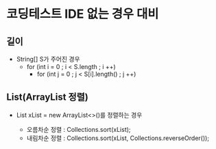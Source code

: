 # 코딩테스트 IDE 없는 경우 대비

## 길이

- String[] S가 주어진 경우
  - for (int i = 0 ; i < S.length ; i ++)
    - for (int j = 0 ; j < S\[i].length() ; j ++)

## List(ArrayList 정렬)

- List<Integer> xList = new ArrayList<>()를 정렬하는 경우
  - 오름차순 정렬 : Collections.sort(xList);
  - 내림차순 정렬 : Collections.sort(xList, Collections.reverseOrder());